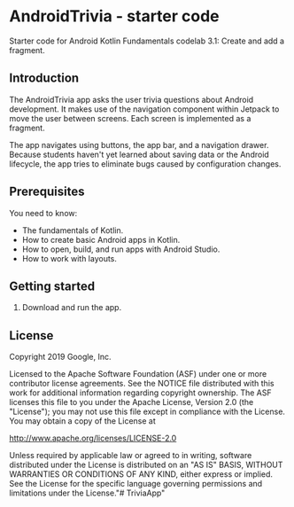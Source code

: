 AndroidTrivia - starter code
============================

Starter code for Android Kotlin Fundamentals codelab 3.1: Create and add a
fragment.

Introduction
------------

The AndroidTrivia app asks the user trivia questions about Android development.
It makes use of the navigation component within Jetpack to move the user between
screens. Each screen is implemented as a fragment.

The app navigates using buttons, the app bar, and a navigation drawer. Because
students haven't yet learned about saving data or the Android lifecycle, the app
tries to eliminate bugs caused by configuration changes.

Prerequisites
-------------

You need to know:
- The fundamentals of Kotlin.
- How to create basic Android apps in Kotlin.
- How to open, build, and run apps with Android Studio.
- How to work with layouts.

Getting started
---------------

1. Download and run the app.

License
-------

Copyright 2019 Google, Inc.

Licensed to the Apache Software Foundation (ASF) under one or more contributor
license agreements.  See the NOTICE file distributed with this work for
additional information regarding copyright ownership.  The ASF licenses this
file to you under the Apache License, Version 2.0 (the "License"); you may not
use this file except in compliance with the License.  You may obtain a copy of
the License at

  http://www.apache.org/licenses/LICENSE-2.0

Unless required by applicable law or agreed to in writing, software
distributed under the License is distributed on an "AS IS" BASIS, WITHOUT
WARRANTIES OR CONDITIONS OF ANY KIND, either express or implied.  See the
License for the specific language governing permissions and limitations under
the License."# TriviaApp" 
